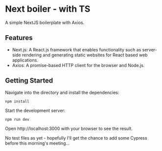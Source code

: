 # Next boiler - with TS

A simple NextJS boilerplate with Axios. 

## Features

- Next.js: A React.js framework that enables functionality such as server-side rendering and generating static websites for React based web applications.
- Axios: A promise-based HTTP client for the browser and Node.js.

## Getting Started

Navigate into the directory and install the dependencies:

```
npm install
```

Start the development server:

```
npm run dev
```

Open http://localhost:3000 with your browser to see the result.


No test files as yet - hopefully I'll get the chance to add some Cypress before this morning's meeting...